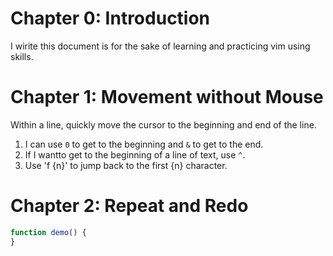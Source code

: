 
# Chapter 0: Introduction

I wirite this document is for the sake of learning and practicing vim using skills.

# Chapter 1: Movement without Mouse

Within a line, quickly move the cursor to the beginning and end of the line.

1. I can use `0` to get to the beginning and `&` to get to the end.
2. If I wantto get to the beginning of a line of text, use `^`.
3. Use 'f {n}' to jump back to the first {n} character.

# Chapter 2: Repeat and Redo

```js
function demo() {
}
```

